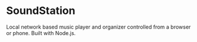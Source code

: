 SoundStation
============

Local network based music player and organizer controlled from a browser or phone. Built with Node.js.
